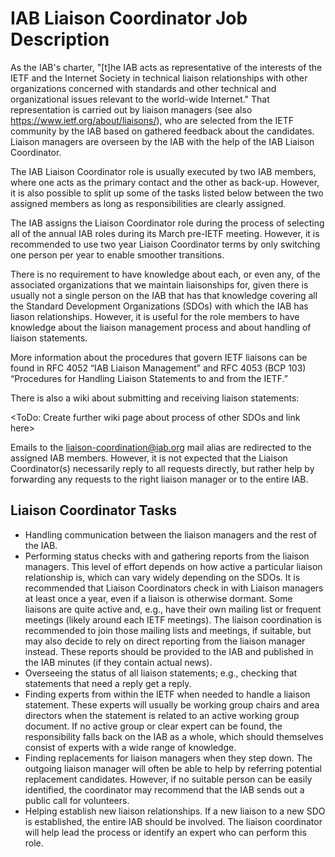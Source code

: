 # IAB Liaison Coordinator Job Description

As the IAB's charter, "[t]he IAB acts as representative of the interests of the IETF and the Internet Society in
technical liaison relationships with other organizations concerned with standards and other technical
and organizational issues relevant to the world-wide Internet." 
That representation is carried out by liaison managers (see also
https://www.ietf.org/about/liaisons/), who are selected from the IETF
community by the IAB based on gathered feedback about the candidates.
Liaison managers are overseen by the IAB with the help of the IAB Liaison Coordinator.

The IAB Liaison Coordinator role is usually executed by two IAB members, where one acts as the primary contact and the other as back-up.
However, it is also possible to split up some of the tasks listed
below between the two assigned members as long as responsibilities are clearly assigned.

The IAB assigns the Liaison Coordinator role during the process of
selecting all of the annual IAB roles during its March pre-IETF
meeting. However, it is recommended to use two year Liaison
Coordinator terms by only switching one person per year to enable smoother transitions.

There is no requirement to have knowledge about each, or even any, of
the associated organizations that we maintain liaisonships for, given
there is usually not a single person on the IAB that has that
knowledge covering all the Standard Development Organizations (SDOs)
with which the IAB has liason relationships. However, it is useful for
the role members to have knowledge about the liaison management
process and about handling of liaison statements.

More information about the procedures that govern IETF liaisons can be found in RFC 4052 “IAB Liaison Management” and
RFC 4053 (BCP 103) “Procedures for Handling Liaison Statements to and from the IETF.”

There is also a wiki about submitting and receiving liaison statements: <add link of page to create>

<ToDo: Create further wiki page about process of other SDOs and link here>

Emails to the liaison-coordination@iab.org mail alias are redirected to the assigned IAB members. However, it is not expected that the Liaison Coordinator(s) necessarily
reply to all requests directly, but rather help by forwarding any
requests to the right liaison manager or to the entire IAB.

## Liaison Coordinator Tasks

* Handling communication between the liaison managers and the rest of the IAB.
* Performing status checks with and gathering reports from the liaison
  managers. This level of effort depends on how active a particular
  liaison relationship is, which can vary widely depending on the
  SDOs. It is recommended that Liaison Coordinators check in with
  Liaison managers at least once a year, even if a liaison is
  otherwise dormant. Some liaisons are quite active and, e.g., have
  their own mailing list or frequent meetings (likely around each IETF
  meetings). The liaison coordination is recommended to join those
  mailing lists and meetings, if suitable, but may also decide to rely
  on direct reporting from the liaison manager instead. These reports
  should be provided to the IAB and published in the IAB minutes (if
  they contain actual news).
* Overseeing the status of all liaison statements; e.g., checking that
  statements that need a reply get a reply.
* Finding experts from within the IETF when needed to handle a liaison
  statement. These experts will usually be working group chairs and
  area directors when the statement is related to an active working
  group document. If no active group or clear expert can be found, the
  responsibility falls back on the IAB as a whole, which should themselves
  consist of experts with a wide range of knowledge.
* Finding replacements for liaison managers when they step down. The
  outgoing liaison manager will often be able to help by referring
  potential replacement candidates. However, if no suitable person can
  be easily identified, the coordinator may recommend that the IAB
  sends out a public call for volunteers.
* Helping establish new liaison relationships. If a new liaison to a
  new SDO is established, the entire IAB should be involved. The
  liaison coordinator will help lead the process or identify an expert
  who can perform this role.

